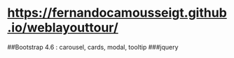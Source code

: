 # https://fernandocamousseigt.github.io/weblayouttour/
##Bootstrap 4.6 : carousel, cards, modal, tooltip
###jquery


